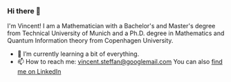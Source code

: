 ### Hi there 👋

I'm Vincent! I am a Mathematician with a Bachelor's and Master's degree from Technical University of Munich and a Ph.D. degree in Mathematics and Quantum Information theory from Copenhagen University.


- 🌱 I’m currently learning a bit of everything. 
- 📫 How to reach me: vincent.steffan@googlemail.com You can also [find me on LinkedIn](https://www.linkedin.com/in/vincent-steffan-90b5331b6)

<!--
**vsteffan/vsteffan** is a ✨ _special_ ✨ repository because its `README.md` (this file) appears on your GitHub profile.

Here are some ideas to get you started:


**languages and tools:**  

<code><img height="20" src="https://raw.githubusercontent.com/github/explore/80688e429a7d4ef2fca1e82350fe8e3517d3494d/topics/javascript/javascript.png"></code>
- 🔭 I’m currently working on ...
- 🌱 I’m currently learning ...
- 👯 I’m looking to collaborate on ...
- 🤔 I’m looking for help with ...
- 💬 Ask me about ...
- 📫 How to reach me: ...
- 😄 Pronouns: ...
- ⚡ Fun fact: ...
-->
